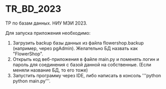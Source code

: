 # TR_BD_2023
ТР по базам данных. НИУ МЭИ 2023.

Для запуска приложения необходимо: 

1. Загрузить backup базы данных из файла flowershop.backup (например, через pgAdmin). Желательно БД назвать как "FlowerShop".
2. Открыть код веб-приложения в файле main.py и поменять логин и пароль для соединения с базой данной на собственные. (Если меняли название БД, то его тоже)
3. Запустить программу через IDE, либо написать в консоль '''python python main.py'''.
